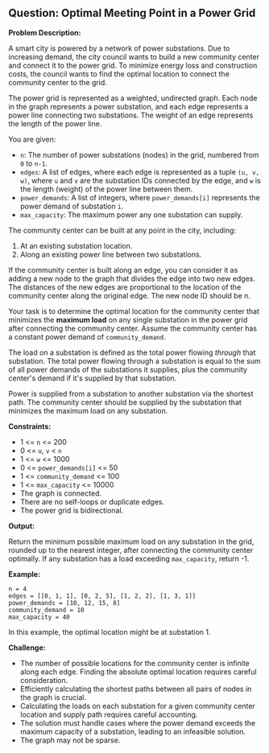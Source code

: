 ## Question: Optimal Meeting Point in a Power Grid

**Problem Description:**

A smart city is powered by a network of power substations. Due to increasing demand, the city council wants to build a new community center and connect it to the power grid. To minimize energy loss and construction costs, the council wants to find the optimal location to connect the community center to the grid.

The power grid is represented as a weighted, undirected graph. Each node in the graph represents a power substation, and each edge represents a power line connecting two substations. The weight of an edge represents the length of the power line.

You are given:

*   `n`: The number of power substations (nodes) in the grid, numbered from `0` to `n-1`.
*   `edges`: A list of edges, where each edge is represented as a tuple `(u, v, w)`, where `u` and `v` are the substation IDs connected by the edge, and `w` is the length (weight) of the power line between them.
*   `power_demands`: A list of integers, where `power_demands[i]` represents the power demand of substation `i`.
*   `max_capacity`: The maximum power any one substation can supply.

The community center can be built at any point in the city, including:

1.  At an existing substation location.
2.  Along an existing power line between two substations.

If the community center is built along an edge, you can consider it as adding a new node to the graph that divides the edge into two new edges. The distances of the new edges are proportional to the location of the community center along the original edge. The new node ID should be n.

Your task is to determine the optimal location for the community center that minimizes the **maximum load** on any single substation in the power grid after connecting the community center. Assume the community center has a constant power demand of `community_demand`.

The load on a substation is defined as the total power flowing *through* that substation. The total power flowing through a substation is equal to the sum of all power demands of the substations it supplies, plus the community center's demand if it's supplied by that substation.

Power is supplied from a substation to another substation via the shortest path. The community center should be supplied by the substation that minimizes the maximum load on any substation.

**Constraints:**

*   1 <= `n` <= 200
*   0 <= `u`, `v` < `n`
*   1 <= `w` <= 1000
*   0 <= `power_demands[i]` <= 50
*   1 <= `community_demand` <= 100
*   1 <= `max_capacity` <= 10000
*   The graph is connected.
*   There are no self-loops or duplicate edges.
*   The power grid is bidirectional.

**Output:**

Return the minimum possible maximum load on any substation in the grid, rounded up to the nearest integer, after connecting the community center optimally. If any substation has a load exceeding `max_capacity`, return -1.

**Example:**

```
n = 4
edges = [[0, 1, 1], [0, 2, 5], [1, 2, 2], [1, 3, 1]]
power_demands = [10, 12, 15, 8]
community_demand = 10
max_capacity = 40
```

In this example, the optimal location might be at substation 1.

**Challenge:**

*   The number of possible locations for the community center is infinite along each edge. Finding the absolute optimal location requires careful consideration.
*   Efficiently calculating the shortest paths between all pairs of nodes in the graph is crucial.
*   Calculating the loads on each substation for a given community center location and supply path requires careful accounting.
*   The solution must handle cases where the power demand exceeds the maximum capacity of a substation, leading to an infeasible solution.
*   The graph may not be sparse.
